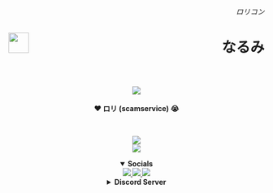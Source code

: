 <!-- Twitter when? -->
<h6><span title="ロリ・レイプ"><p align="right">ロリコン</p></span></h6>
<img height="40" align="left" src="https://skillicons.dev/icons?i=java,kotlin,idea&theme=dark"/>
<h1><span title="はあぁぁ...くそメスガキが...！！！大人を誘惑しやがって💢💢レイプ矯正が必要なんだよな...💢"><p align="right">なるみ</p></span></h1>

<br>
<p align="center">
  <span title="Isn't she cute?">
    <img src="https://github.com/narumii/narumii/assets/57463654/a0b659ed-332e-49d5-82ed-057316279ed9"/>
  </span><br><br>
  <strong>❤️ ロリ (scamservice) 😭<strong>
</p>

<!-- 403? -->
<br>
<p align="center">
  <picture>
    <img src="https://github-readme-stats.vercel.app/api?username=narumii&hide_progress=false&layout=compact&hide=glsl,batchfile&hide_title=true&show_icons=true&hide_border=true&border_radius=15&theme=omni"/>
  </picture>

  <br>
  <picture>
    <img src="https://github-readme-stats.vercel.app/api/top-langs?username=narumii&hide_progress=false&layout=compact&hide=glsl,batchfile&hide_title=true&show_icons=true&hide_border=true&border_radius=15&theme=omni"/>
  </picture>
</p>

<details open align="center">
  <summary>Socials</summary>
  <a href="https://discordapp.com/users/631527275346657280">
    <img src="https://skillicons.dev/icons?i=discord&theme=dark"/>
  </a>
  <a href="https://gitlab.com/narumi-hime">
    <img src="https://skillicons.dev/icons?i=gitlab&theme=dark"/>
  </a>
  <a href="https://twitter.com/narumi_hime">
    <img src="https://skillicons.dev/icons?i=twitter&theme=dark"/>
  </a>
  <br>
     
  <details align="center">
    <summary>Discord Server</summary>
    <a align="center" href="https://discord.gg/tRU27KtPAZ"><img src="https://discordapp.com/api/guilds/900083350314811432/widget.png?style=banner2"/></a>
  </details>
</details>
